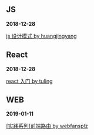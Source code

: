 ## JS

**2018-12-28**

[js 设计模式 by huangjingyang](https://github.com/FuntSui-FE/blog/issues/4)

## React

**2018-12-28**

[react 入门 by tuling](https://github.com/FuntSui-FE/blog/issues/3)

## WEB

**2019-01-11**

[[实践系列]前端路由 by webfansplz](https://github.com/FuntSui-FE/blog/issues/5)
